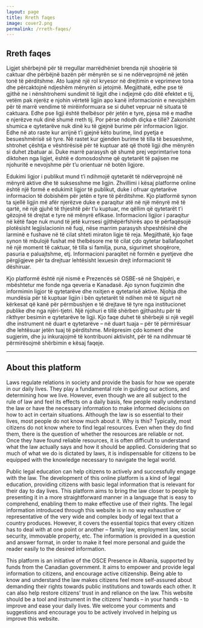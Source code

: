 ```yaml
---
layout: page
title: Rreth faqes
image: cover2.png
permalink: /rreth-faqes/
---
```

## Rreth faqes

Ligjet shërbejnë për të rregullar marrëdhëniet brenda një shoqërie të caktuar dhe përbëjnë bazën për mënyrën se si ne ndërveprojmë në jetën tonë të përditshme. Ato luajnë një rol kryesor në drejtimin e veprimeve tona dhe përcaktojnë  ndjeshëm mënyrën si jetojmë. Megjithatë, edhe pse të gjithë ne i nënshtrohemi sundimit të ligjit dhe i ndjejmë çdo ditë efektet e tij, vetëm pak njerëz e njohin vërtetë ligjin apo kanë informacionin e nevojshëm për të marrë vendime të mirëinformuara se si duhet vepruar në situata të caktuara. Edhe pse ligji është thelbësor për jetën e tyre, pjesa më e madhe e njerëzve nuk dinë shumë rreth tij. Por përse ndodh diçka e tillë? Zakonisht shumica e qytetarëve nuk dinë ku të gjejnë burime  për informacion ligjor. Edhe në ato raste kur arrijnë t’i gjejnë këto burime, lind pyetja e besueshmërisë së tyre. Në rastet kur gjenden burime të tilla të  besueshme, shtrohet çështja e vështirësisë për të kuptuar atë që thotë ligji dhe mënyrën si duhet zbatuar ai. Duke marrë parasysh që shumë prej veprimtarive tona diktohen nga ligjet, është e domosdoshme që qytetarët të pajisen me njohuritë e nevojshme për t’u orientuar në botën ligjore.

Edukimi ligjor i publikut mund t’i ndihmojë qytetarët të ndërveprojnë në mënyrë aktive dhe të suksesshme me ligjin. Zhvillimi i kësaj platforme online është një formë e edukimit ligjor të publikut, duke i ofruar qytetarëve informacion të dobishëm për jetën e tyre të përditshme. Kjo platformë synon ta sjellë ligjin më afër njerëzve duke e paraqitur atë në një mënyrë më të qartë, në një gjuhë të thjeshtë për t’u kuptuar, me qëllim që qytetarët t’i gëzojnë të drejtat e tyre në mënyrë efikase. Informacioni ligjior i paraqitur në këtë faqe nuk mund të jetë kurrsesi gjithëpërfshirës apo të përfaqësojë plotësisht legjislacionin në fuqi, nëse marrim parasysh shpeshtësinë dhe larminë e fushave në të cilat shteti miraton ligje të reja. Megjithatë, kjo faqe synon të mbulojë fushat më thelbësore me të cilat çdo qytetar ballafaqohet në një moment të caktuar, të tilla si familja,  puna, sigurimet shoqërore, pasuria e paluajtshme, etj. Informacioni paraqitet në formën e pyetjeve dhe përgjigjeve për ta drejtuar lehtësisht lexuesin drejt informacionit të dëshiruar.

Kjo platformë është një nismë e Prezencës së OSBE-së në Shqipëri, e mbështetur me fonde nga qeveria e Kanadasë. Ajo synon fuqizimin dhe informimin ligjor të qytetarëve dhe nxitjen e qytetarisë aktive. Njohja dhe mundësia për të  kuptuar ligjin i bën qytetarët të ndihen më të sigurt në kërkesat që kanë për përmbushjen e të drejtave të tyre nga institucionet publike dhe nga njëri-tjetri. Një njohuri e tillë shërben gjithashtu për të rikthyer besimin e qytetarëve te ligji. Kjo faqe duhet të shërbejë si një vegël dhe instrument në duart e qytetarëve – në duart tuaja – për të përmirësuar dhe lehtësuar jetën tuaj të përditshme. Mirëpresim çdo koment dhe sugjerim, dhe ju inkurajojmë të kontribuoni aktivisht, për të na ndihmuar të përmirësojmë shërbimin e kësaj faqeje.
<hr>


## About this platform

Laws regulate relations in society and provide the basis for how we operate in our daily lives. They play a fundamental role in guiding our actions, and determining how we live. However, even though we are all subject to the rule of law and feel its effects on a daily basis, few people really understand the law or have the necessary information to make informed decisions on how to act in certain situations. Although the law is so essential to their lives, most people do not know much about it. Why is this? Typically, most citizens do not know where to find legal resources. Even when they do find them, there is the question of whether the resources are reliable or not. Once they have found reliable resources, it is often difficult to understand what the law actually says and how it should be applied. Considering that so much of what we do is dictated by laws, it is indispensable for citizens to be equipped with the knowledge necessary to navigate the legal world.

Public legal education can help citizens to actively and successfully engage with the law. The development of this online platform is a kind of legal education, providing citizens with basic legal information that is relevant for their day to day lives. This platform aims to bring the law closer to people by presenting it in a more straightforward manner in a language that is easy to comprehend, enabling them to make effective use of their rights. The legal information introduced through this website is in no way exhaustive or representative of the very wide and complex body of legal text that a country produces. However, it covers the essential topics that every citizen has to deal with at one point or another – family law, employment law, social security, immovable property, etc. The information is provided in a question and answer format, in order to make it feel more personal and guide the reader easily to the desired information.

This platform is an initiative of the OSCE Presence in Albania, supported by funds from the Canadian government. It aims to empower and provide legal information to citizens, and encourage active citizenship. Being able to know and understand the law makes citizens feel more self-assured about demanding their rights towards public institutions and towards each other. It can also help restore citizens’ trust in and reliance on the law. This website should be a tool and instrument in the citizens’ hands – in your hands - to improve and ease your daily lives. We welcome your comments and suggestions and encourage you to be actively involved in helping us improve this website.
